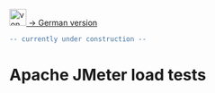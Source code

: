 [<img src="https://upload.wikimedia.org/wikipedia/commons/b/ba/Flag_of_Germany.svg" data-canonical-src="https://upload.wikimedia.org/wikipedia/commons/b/ba/Flag_of_Germany.svg" title="von User:SKopp, User:Madden, and other users [Public domain oder Public domain], via Wikimedia Commons" width="30" /> -> German version](README_de.md)

```diff
-- currently under construction --
```

# Apache JMeter load tests
